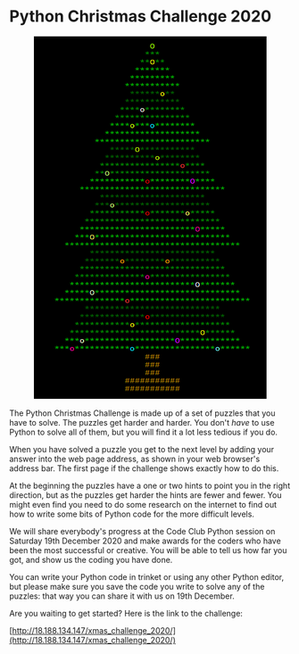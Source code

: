 # Python Christmas Challenge 2020

<p align="center">
  <img width="417" height="650" src="./Python_Xmas_tree.png">
</p>

The Python Christmas Challenge is made up of a set of puzzles that you have to solve. The puzzles get harder and harder. You don't *have* to use Python to solve all of them, but you will find it a lot less tedious if you do.

When you have solved a puzzle you get to the next level by adding your answer into the web page address, as shown in your web browser's address bar. The first page if the challenge shows exactly how to do this.

At the beginning the puzzles have a one or two hints to point you in the right direction, but as the puzzles get harder the hints are fewer and fewer. You might even find you need to do some research on the internet to find out how to write some bits of Python code for the more difficult levels.

We will share everybody's progress at the Code Club Python session on Saturday 19th December 2020 and make awards for the coders who have been the most successful or creative. You will be able to tell us how far you got, and show us the coding you have done.

You can write your Python code in trinket or using any other Python editor, but please make sure you save the code you write to solve any of the puzzles: that way you can share it with us on 19th December.

Are you waiting to get started? Here is the link to the challenge:

[http://18.188.134.147/xmas_challenge_2020/](http://18.188.134.147/xmas_challenge_2020/)
